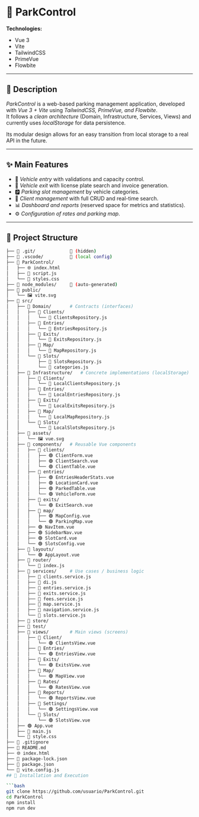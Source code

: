 # 🚗 ParkControl  

**Technologies:**  
- Vue 3  
- Vite  
- TailwindCSS  
- PrimeVue  
- Flowbite  

---

## 📖 Description  

*ParkControl* is a web-based parking management application, developed with *Vue 3 + Vite* using *TailwindCSS, PrimeVue, and Flowbite*.  
It follows a *clean architecture* (Domain, Infrastructure, Services, Views) and currently uses *localStorage* for data persistence.  

Its modular design allows for an easy transition from local storage to a real API in the future.  

---

## ✨ Main Features  

- 🔑 *Vehicle entry* with validations and capacity control.  
- 🚪 *Vehicle exit* with license plate search and invoice generation.  
- 🅿 *Parking slot management* by vehicle categories.  
- 👥 *Client management* with full CRUD and real-time search.  
- 📊 *Dashboard and reports* (reserved space for metrics and statistics).  
- ⚙ *Configuration of rates and parking map*.  

---

## 📂 Project Structure  

```bash
├── 📁 .git/             🚫 (hidden)
├── 📁 .vscode/          🚫 (local config)
├── 📁 ParkControl/
│   ├── 🌐 index.html
│   ├── 📄 script.js
│   └── 🎨 styles.css
├── 📁 node_modules/     🚫 (auto-generated)
├── 📁 public/
│   └── 🖼 vite.svg
├── 📁 src/
│   ├── 📁 Domain/       # Contracts (interfaces)
│   │   ├── 📁 Clients/
│   │   │   └── 📄 ClientsRepository.js
│   │   ├── 📁 Entries/
│   │   │   └── 📄 EntriesRepository.js
│   │   ├── 📁 Exits/
│   │   │   └── 📄 ExitsRepository.js
│   │   ├── 📁 Map/
│   │   │   └── 📄 MapRepository.js
│   │   └── 📁 Slots/
│   │       ├── 📄 SlotsRepository.js
│   │       └── 📄 categories.js
│   ├── 📁 Infrastructure/   # Concrete implementations (localStorage)
│   │   ├── 📁 Clients/
│   │   │   └── 📄 LocalClientsRepository.js
│   │   ├── 📁 Entries/
│   │   │   └── 📄 LocalEntriesRepository.js
│   │   ├── 📁 Exits/
│   │   │   └── 📄 LocalExitsRepository.js
│   │   ├── 📁 Map/
│   │   │   └── 📄 LocalMapRepository.js
│   │   └── 📁 Slots/
│   │       └── 📄 LocalSlotsRepository.js
│   ├── 📁 assets/
│   │   └── 🖼 vue.svg
│   ├── 📁 components/   # Reusable Vue components
│   │   ├── 📁 clients/
│   │   │   ├── 🟢 ClientForm.vue
│   │   │   ├── 🟢 ClientSearch.vue
│   │   │   └── 🟢 ClientTable.vue
│   │   ├── 📁 entries/
│   │   │   ├── 🟢 EntriesHeaderStats.vue
│   │   │   ├── 🟢 LocationCard.vue
│   │   │   ├── 🟢 ParkedTable.vue
│   │   │   └── 🟢 VehicleForm.vue
│   │   ├── 📁 exits/
│   │   │   └── 🟢 ExitSearch.vue
│   │   ├── 📁 map/
│   │   │   ├── 🟢 MapConfig.vue
│   │   │   └── 🟢 ParkingMap.vue
│   │   ├── 🟢 NavItem.vue
│   │   ├── 🟢 SidebarNav.vue
│   │   ├── 🟢 SlotCard.vue
│   │   └── 🟢 SlotsConfig.vue
│   ├── 📁 layouts/
│   │   └── 🟢 AppLayout.vue
│   ├── 📁 router/
│   │   └── 📄 index.js
│   ├── 📁 services/     # Use cases / business logic
│   │   ├── 📄 clients.service.js
│   │   ├── 📄 di.js
│   │   ├── 📄 entries.service.js
│   │   ├── 📄 exits.service.js
│   │   ├── 📄 fees.service.js
│   │   ├── 📄 map.service.js
│   │   ├── 📄 navigation.service.js
│   │   └── 📄 slots.service.js
│   ├── 📁 store/
│   ├── 📁 test/
│   ├── 📁 views/        # Main views (screens)
│   │   ├── 📁 Client/
│   │   │   └── 🟢 ClientsView.vue
│   │   ├── 📁 Entries/
│   │   │   └── 🟢 EntriesView.vue
│   │   ├── 📁 Exits/
│   │   │   └── 🟢 ExitsView.vue
│   │   ├── 📁 Map/
│   │   │   └── 🟢 MapView.vue
│   │   ├── 📁 Rates/
│   │   │   └── 🟢 RatesView.vue
│   │   ├── 📁 Reports/
│   │   │   └── 🟢 ReportsView.vue
│   │   ├── 📁 Settings/
│   │   │   └── 🟢 SettingsView.vue
│   │   └── 📁 Slots/
│   │       └── 🟢 SlotsView.vue
│   ├── 🟢 App.vue
│   ├── 📄 main.js
│   └── 🎨 style.css
├── 🚫 .gitignore
├── 📖 README.md
├── 🌐 index.html
├── 📄 package-lock.json
├── 📄 package.json
└── 📄 vite.config.js
## 🚀 Installation and Execution  

```bash
git clone https://github.com/usuario/ParkControl.git
cd ParkControl
npm install
npm run dev


